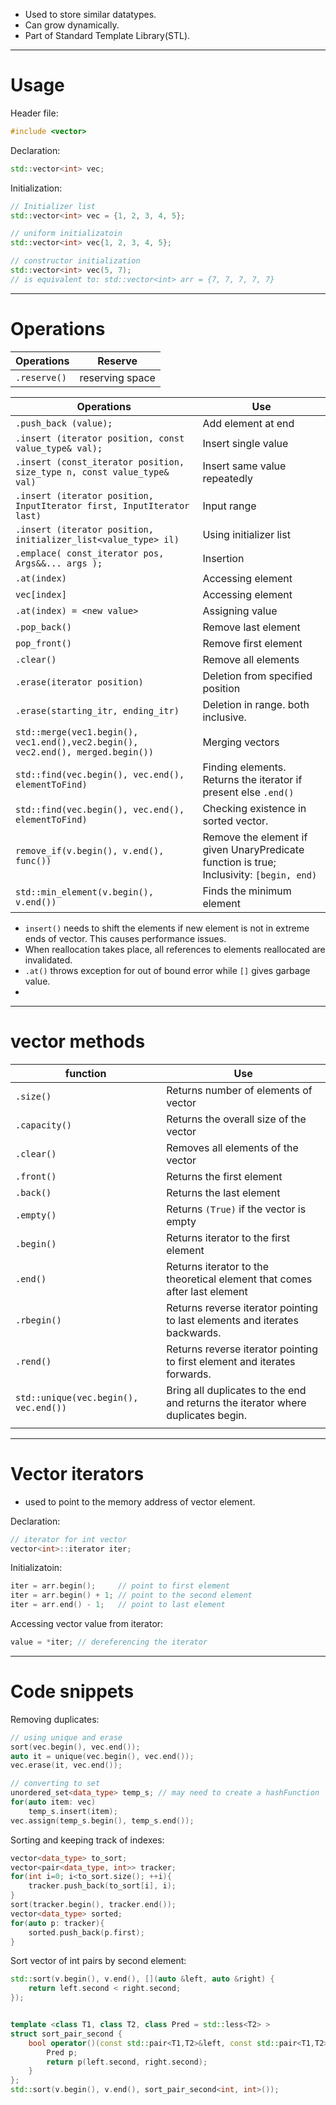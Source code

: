
- Used to store similar datatypes.
- Can grow dynamically.
- Part of Standard Template Library(STL).

----
# Usage

Header file:
```cpp
#include <vector>
```

Declaration:
```cpp
std::vector<int> vec;
```

Initialization:  
```cpp
// Initializer list
std::vector<int> vec = {1, 2, 3, 4, 5};

// uniform initializatoin
std::vector<int> vec{1, 2, 3, 4, 5};

// constructor initialization
std::vector<int> vec(5, 7);
// is equivalent to: std::vector<int> arr = {7, 7, 7, 7, 7}
```

---
# Operations

| Operations   | Reserve         |
| ------------ | --------------- |
| `.reserve()` | reserving space |


| Operations                                                                      | Use                                                                                      |
| ------------------------------------------------------------------------------- | ---------------------------------------------------------------------------------------- |
| `.push_back (value);`                                                           | Add element at end                                                                       |
| `.insert (iterator position, const value_type& val);`                           | Insert single value                                                                      |
| `.insert (const_iterator position, size_type n, const value_type& val)`         | Insert same value repeatedly                                                             |
| `.insert (iterator position, InputIterator first, InputIterator last)`          | Input range                                                                              |
| `.insert (iterator position, initializer_list<value_type> il)`                  | Using initializer list                                                                   |
| `.emplace( const_iterator pos, Args&&... args );`                               | Insertion                                                                                |
| `.at(index)`                                                                    | Accessing element                                                                        |
| `vec[index]`                                                                    | Accessing element                                                                        |
| `.at(index) = <new value>`                                                      | Assigning value                                                                          |
| `.pop_back()`                                                                   | Remove last element                                                                      |
| `pop_front()`                                                                   | Remove first element                                                                     |
| `.clear()`                                                                      | Remove all elements                                                                      |
| `.erase(iterator position)`                                                     | Deletion from specified position                                                         |
| `.erase(starting_itr, ending_itr)`                                              | Deletion in range. both inclusive.                                                       |
| `std::merge(vec1.begin(), vec1.end(),vec2.begin(), vec2.end(), merged.begin())` | Merging vectors                                                                          |
| `std::find(vec.begin(), vec.end(), elementToFind)`                              | Finding elements. Returns the iterator if present else `.end()`                          |
| `std::find(vec.begin(), vec.end(), elementToFind)`                              | Checking existence in sorted vector.                                                     |
| `remove_if(v.begin(), v.end(), func())`                                         | Remove the element if given UnaryPredicate function is true; Inclusivity: `[begin, end)` |
| `std::min_element(v.begin(), v.end())`                                          | Finds the minimum element                                                                |

- `insert()` needs to shift the elements if new element is not in extreme ends of vector. This causes performance issues.
- When reallocation takes place, all references to elements reallocated are invalidated.
- `.at()` throws exception for out of bound error while `[]` gives garbage value.
- 

----
# vector methods

| function                              | Use                                                                              |
| ------------------------------------- | -------------------------------------------------------------------------------- |
| `.size()`                             | Returns number of elements of vector                                             |
| `.capacity()`                         | Returns the overall size of the vector                                           |
| `.clear()`                            | Removes all elements of the vector                                               |
| `.front()`                            | Returns the first element                                                        |
| `.back()`                             | Returns the last element                                                         |
| `.empty()`                            | Returns `(True)` if the vector is empty                                          |
| `.begin()`                            | Returns iterator to the first element                                            |
| `.end()`                              | Returns iterator to the theoretical element that comes after last element        |
| `.rbegin()`                           | Returns reverse iterator pointing to last elements and iterates backwards.       |
| `.rend()`                             | Returns reverse iterator pointing to first element and iterates forwards.        |
| `std::unique(vec.begin(), vec.end())` | Bring all duplicates to the end and returns the iterator where duplicates begin. |
|                                       |                                                                                  |

----
# Vector iterators
- used to point to the memory address of vector element.

Declaration:
```cpp
// iterator for int vector
vector<int>::iterator iter;
```

Initializatoin:
```cpp
iter = arr.begin();     // point to first element
iter = arr.begin() + 1; // point to the second element
iter = arr.end() - 1;   // point to last element
```

Accessing vector value from iterator:
```cpp
value = *iter; // dereferencing the iterator
```

----

# Code snippets

Removing duplicates:
```cpp
// using unique and erase
sort(vec.begin(), vec.end());
auto it = unique(vec.begin(), vec.end());
vec.erase(it, vec.end());
```

```cpp
// converting to set
unordered_set<data_type> temp_s; // may need to create a hashFunction
for(auto item: vec)
	temp_s.insert(item);
vec.assign(temp_s.begin(), temp_s.end());
```

Sorting and keeping track of indexes:
```cpp
vector<data_type> to_sort;
vector<pair<data_type, int>> tracker;
for(int i=0; i<to_sort.size(); ++i){
	tracker.push_back(to_sort[i], i);
}
sort(tracker.begin(), tracker.end());
vector<data_type> sorted;
for(auto p: tracker){
	sorted.push_back(p.first);
}
```

Sort vector of int pairs by second element:
```cpp
std::sort(v.begin(), v.end(), [](auto &left, auto &right) {
    return left.second < right.second;
});


template <class T1, class T2, class Pred = std::less<T2> >
struct sort_pair_second {
    bool operator()(const std::pair<T1,T2>&left, const std::pair<T1,T2>&right) {
        Pred p;
        return p(left.second, right.second);
    }
};
std::sort(v.begin(), v.end(), sort_pair_second<int, int>());
```
